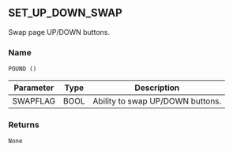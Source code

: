 ## SET\_UP\_DOWN\_SWAP

Swap page UP/DOWN buttons.


### Name

`POUND ()`


| Parameter | Type | Description                      |
| --------- | ---- | -------------------------------- |
| SWAPFLAG  | BOOL | Ability to swap UP/DOWN buttons. |


### Returns

`None`
